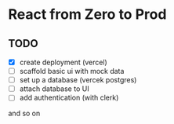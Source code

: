 # React from Zero to Prod

## TODO

- [x] create deployment (vercel)
- [ ] scaffold basic ui with mock data
- [ ] set up a database (vercek postgres)
- [ ] attach database to UI
- [ ] add authentication (with clerk)

and so on
